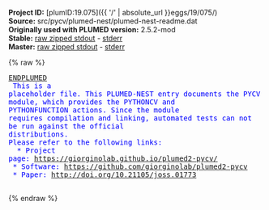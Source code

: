 **Project ID:** [plumID:19.075]({{ '/' | absolute_url }}eggs/19/075/)  
**Source:** src/pycv/plumed-nest/plumed-nest-readme.dat  
**Originally used with PLUMED version:** 2.5.2-mod  
**Stable:** [raw zipped stdout](plumed-nest-readme.dat.plumed.stdout.txt.zip) - [stderr](plumed-nest-readme.dat.plumed.stderr)  
**Master:** [raw zipped stdout](plumed-nest-readme.dat.plumed_master.stdout.txt.zip) - [stderr](plumed-nest-readme.dat.plumed_master.stderr)  

{% raw %}<pre>
<a href="https://plumed.github.io/doc-master/user-doc/html/_e_n_d_p_l_u_m_e_d.html">ENDPLUMED</a>
<span style="color:blue"></span>
<span style="color:blue">This is a placeholder file. This PLUMED-NEST entry documents the PYCV</span>
<span style="color:blue">module, which provides the PYTHONCV and PYTHONFUNCTION actions. Since</span>
<span style="color:blue">the module requires compilation and linking, automated tests can not</span>
<span style="color:blue">be run against the official distributions.</span>
<span style="color:blue"></span>
<span style="color:blue">Please refer to the following links:</span>
<span style="color:blue"></span>
<span style="color:blue"> * Project page: https://giorginolab.github.io/plumed2-pycv/</span>
<span style="color:blue"> * Software: https://github.com/giorginolab/plumed2-pycv</span>
<span style="color:blue"> * Paper: http://doi.org/10.21105/joss.01773</span>
<span style="color:blue"></span>
</pre>{% endraw %}
